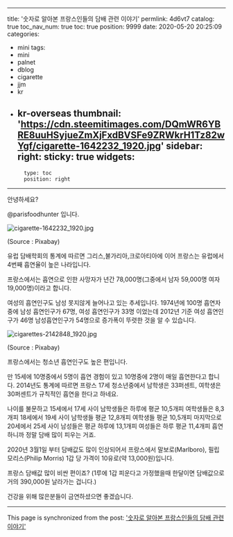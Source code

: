 
---
title: '숫자로 알아본 프랑스인들의 담배 관련 이야기'
permlink: 4d6vt7
catalog: true
toc_nav_num: true
toc: true
position: 9999
date: 2020-05-20 20:25:09
categories:
- mini
tags:
- mini
- palnet
- dblog
- cigarette
- jjm
- kr
- kr-overseas
thumbnail: 'https://cdn.steemitimages.com/DQmWR6YBRE8uuHSyjueZmXjFxdBVSFe9ZRWkrH1Tz82wYgf/cigarette-1642232_1920.jpg'
sidebar:
    right:
        sticky: true
widgets:
    -
        type: toc
        position: right
---


안녕하세요?

@parisfoodhunter 입니다.

![cigarette-1642232_1920.jpg](https://cdn.steemitimages.com/DQmWR6YBRE8uuHSyjueZmXjFxdBVSFe9ZRWkrH1Tz82wYgf/cigarette-1642232_1920.jpg)

(Source : Pixabay)

유럽 담배학회의 통계에 따르면 그리스,불가리아,크로아티아에 이어 프랑스는 유럽에서 4번째 흡연율이 높은 나라입니다.

프랑스에서는 흡연으로 인한 사망자가 년간 78,000명(그중에서 남자 59,000명  여자 19,000명)이라고 합니다.
  
여성의 흡연인구도 남성 못지않게 늘어나고 있는 추세입니다.   1974년에 100명 흡연자 중에
남성 흡연인구가 67명,  여성 흡연인구가 33명 이었는데 2012년 기준 여성 흡연인구가 46명  남성흡연인구가 54명으로 증가폭이 뚜렷한 것을 알 수 있습니다.

![cigarettes-2142848_1920.jpg](https://cdn.steemitimages.com/DQmcCsWhgdvwc1w8p29P73fPPP5q7z6viUACpEwTPyoM5LS/cigarettes-2142848_1920.jpg)

(Source : Pixabay)

프랑스에서는 청소년 흡연인구도 높은 편입니다.

만 15세에 10명중에서 5명이 흡연 경험이 있고 10명중에 2명이 매일 흡연한다고 합니다.
2014년도 통계에 따르면 프랑스 17세 청소년중에서 남학생은 33퍼센트, 여학생은 30퍼센트가 규칙적인 흡연을 한다고 하네요.

나이를 불문하고 15세에서 17세 사이 남학생들은 하루에 평균 10,5개피  여학생들은 8,3개피
18세에서 19세 사이 남학생들 평균 12,8개피  여학생들 평균 10,5개피  마지막으로 20세에서 25세 사이 남성들은 평균 하루에 13,1개피 여성들은 하루 평균 11,4개피 흡연하니까 정말 담배 많이 피우는 거죠.

2020년 3월1일 부터 담배값도 많이 인상되어서 프랑스에서 말보로(Marlboro), 필립 모리스(Philip Morris) 1갑 당 가격이 10유로(약 13,000원)입니다.

프랑스 담배값 많이 비싼 편이죠? (1루에 1갑 피운다고 가정했을때  한달이면 담배값으로 거의 390,000원 날라가는 겁니다.)

건강을 위해 많은분들이 금연하셨으면 좋겠습니다.

- - -

This page is synchronized from the post: ['숫자로 알아본 프랑스인들의 담배 관련 이야기'](https://steemit.com/@parisfoodhunter/4d6vt7)
